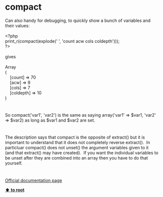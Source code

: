 # compact




<div class="phpcode"><span class="html">
Can also handy for debugging, to quickly show a bunch of variables and their values:<br><br><span class="default">&lt;?php<br>print_r</span><span class="keyword">(</span><span class="default">compact</span><span class="keyword">(</span><span class="default">explode</span><span class="keyword">(</span><span class="string">&apos; &apos;</span><span class="keyword">, </span><span class="string">&apos;count acw cols coldepth&apos;</span><span class="keyword">)));<br></span><span class="default">?&gt;<br></span><br>gives<br><br>Array<br>(<br>&#xA0; &#xA0; [count] =&gt; 70<br>&#xA0; &#xA0; [acw] =&gt; 9<br>&#xA0; &#xA0; [cols] =&gt; 7<br>&#xA0; &#xA0; [coldepth] =&gt; 10<br>)</span>
</div>
  

#


<div class="phpcode"><span class="html">
So compact(&apos;var1&apos;, &apos;var2&apos;) is the same as saying array(&apos;var1&apos; =&gt; $var1, &apos;var2&apos; =&gt; $var2) as long as $var1 and $var2 are set.</span>
</div>
  

#


<div class="phpcode"><span class="html">
The description says that compact is the opposite of extract() but it is important to understand that it does not completely reverse extract().&#xA0; In particluar compact() does not unset() the argument variables given to it (and that extract() may have created).&#xA0; If you want the individual variables to be unset after they are combined into an array then you have to do that yourself.</span>
</div>
  

#

[Official documentation page](https://www.php.net/manual/en/function.compact.php)

**[⬆ to root](/)**